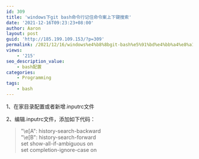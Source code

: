 ```yaml
---
id: 309
title: 'windows下git bash命令行记住命令案上下键搜索'
date: '2021-12-16T09:23:23+08:00'
author: Aaron
layout: post
guid: 'http://185.199.109.153/?p=309'
permalink: /2021/12/16/windows%e4%b8%8bgit-bash%e5%91%bd%e4%bb%a4%e8%a1%8c%e8%ae%b0%e4%bd%8f%e5%91%bd%e4%bb%a4%e6%a1%88%e4%b8%8a%e4%b8%8b%e9%94%ae%e6%90%9c%e7%b4%a2/
views:
    - '215'
seo_description_value:
    - bash配置
categories:
    - Programming
tags:
    - bash
---
```


1、在家目录配置或者新增.inputrc文件

2、编辑.inputrc文件，添加如下代码：

> "\\e\[A": history-search-backward  
> "\\e\[B": history-search-forward  
> set show-all-if-ambiguous on  
> set completion-ignore-case on